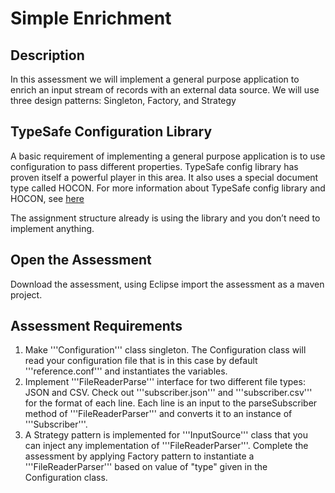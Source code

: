 # Simple Enrichment

## Description
In this assessment we will implement a general purpose application to enrich an input stream of records with an external data source. We will use three design patterns: Singleton, Factory, and Strategy

## TypeSafe Configuration Library
A basic requirement of implementing a general purpose application is to use configuration to pass different properties. TypeSafe config library has proven itself a powerful player in this area. It also uses a special document type called HOCON.
For more information about TypeSafe config library and HOCON, see [here](https://github.com/lightbend/config)

The assignment structure already is using the library and you don’t need to implement anything.

## Open the Assessment
Download the assessment, using Eclipse import the assessment as a maven project.

## Assessment Requirements

1. Make '''Configuration''' class singleton. The Configuration class will read your configuration file that is in this case by default '''reference.conf''' and instantiates the variables.
2. Implement '''FileReaderParse''' interface for two different file types: JSON and CSV. Check out '''subscriber.json''' and '''subscriber.csv''' for the format of each line. Each line is an input to the parseSubscriber method of '''FileReaderParser''' and converts it to an instance of '''Subscriber'''.
3. A Strategy pattern is implemented for '''InputSource''' class that you can inject any implementation of '''FileReaderParser'''. Complete the assessment by applying Factory pattern to instantiate a '''FileReaderParser''' based on value of "type" given in the Configuration class.